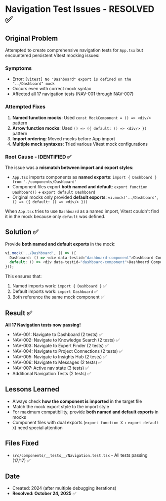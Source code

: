 # Navigation Test Issues - RESOLVED ✅

## Original Problem
Attempted to create comprehensive navigation tests for `App.tsx` but encountered persistent Vitest mocking issues:

### Symptoms
- Error: `[vitest] No "Dashboard" export is defined on the "../Dashboard" mock`
- Occurs even with correct mock syntax
- Affected all 17 navigation tests (NAV-001 through NAV-007)

### Attempted Fixes
1. **Named function mocks**: Used `const MockComponent = () => <div/>` pattern
2. **Arrow function mocks**: Used `() => ({ default: () => <div/> })` pattern
3. **Import ordering**: Moved mocks before App import
4. **Multiple mock syntaxes**: Tried various Vitest mock configurations

### Root Cause - IDENTIFIED ✅
The issue was a **mismatch between import and export styles**:
- `App.tsx` imports components as **named exports**: `import { Dashboard } from './components/Dashboard'`
- Component files export **both named and default**: `export function Dashboard()` + `export default Dashboard`
- Original mocks only provided **default exports**: `vi.mock('../Dashboard', () => ({ default: () => <div/> }))`

When `App.tsx` tries to use `Dashboard` as a named import, Vitest couldn't find it in the mock because only `default` was defined.

## Solution ✅
Provide **both named and default exports** in the mock:

```typescript
vi.mock('../Dashboard', () => ({
  Dashboard: () => <div data-testid="dashboard-component">Dashboard Component</div>,
  default: () => <div data-testid="dashboard-component">Dashboard Component</div>,
}));
```

This ensures that:
1. Named imports work: `import { Dashboard }` ✅
2. Default imports work: `import Dashboard` ✅
3. Both reference the same mock component ✅

## Result ✅
**All 17 Navigation tests now passing!**
- NAV-001: Navigate to Dashboard (2 tests) ✅
- NAV-002: Navigate to Knowledge Search (2 tests) ✅
- NAV-003: Navigate to Expert Finder (2 tests) ✅
- NAV-004: Navigate to Project Connections (2 tests) ✅
- NAV-005: Navigate to Insights Hub (2 tests) ✅
- NAV-006: Navigate to Messages (2 tests) ✅
- NAV-007: Active nav state (3 tests) ✅
- Additional Navigation Tests (2 tests) ✅

## Lessons Learned
- Always check **how the component is imported** in the target file
- Match the mock export style to the import style
- For maximum compatibility, provide **both named and default exports** in mocks
- Component files with dual exports (`export function X` + `export default X`) need special attention

## Files Fixed
- `src/components/__tests__/Navigation.test.tsx` - All tests passing (17/17) ✅

## Date
- Created: 2024 (after multiple debugging iterations)
- **Resolved: October 24, 2025** ✅
